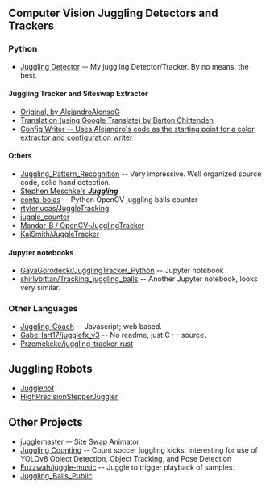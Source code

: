 ## Computer Vision Juggling Detectors and Trackers

### Python

* [Juggling Detector](https://github.com/bartonski/juggling_detector) -- My juggling Detector/Tracker. By no means, the best.

#### Juggling Tracker and Siteswap Extractor

* [Original, by AlejandroAlonsoG](https://github.com/AlejandroAlonsoG/tfg_jugglingTrackingSiteswap)
* [Translation (using Google Translate) by Barton Chittenden](https://github.com/bartonski/tfg_jugglingTrackingSiteswap/tree/english_translation)
* [Config Writer -- Uses Alejandro's code as the starting point for a color extractor and configuration writer](https://github.com/bartonski/tfg_jugglingTrackingSiteswap/tree/config_writer)

#### Others

* [Juggling_Pattern_Recognition](https://github.com/kaijaz123/Juggling_Pattern_Recognition) -- Very impressive. Well organized source code, solid hand detection.
* [Stephen Meschke's ***Juggling***](https://github.com/smeschke/juggling)
* [conta-bolas](https://github.com/ocarneiro/conta-bolas) -- Python OpenCV juggling balls counter
* [rtylerlucas/JuggleTracking](https://github.com/rtylerlucas/JuggleTracking)
* [juggle_counter](https://github.com/jorgem0/juggle_counter/tree/master)
* [Mandar-B / OpenCV-JugglingTracker](https://github.com/Mandar-B/OpenCV-JugglingTracker)
* [KaiSmith/JuggleTracker](https://github.com/KaiSmith/JuggleTracker)

#### Jupyter notebooks

* [GayaGorodecki/JugglingTracker_Python](https://github.com/GayaGorodecki/JugglingTracker_Python) -- Jupyter notebook
* [shirlybittan/Tracking_juggling_balls](https://github.com/shirlybittan/Tracking_juggling_balls) -- Another Jupyter notebook, looks very similar.

### Other Languages

* [Juggling-Coach](https://github.com/ChristopherCarson/Juggling-Coach) -- Javascript; web based.
* [GabeHart17/jugglefx_v3](https://github.com/GabeHart17/jugglefx_v3) -- No readme, just C++ source.
* [Przemekeke/juggling-tracker-rust](https://github.com/Przemekeke/juggling-tracker-rust)


## Juggling Robots

* [Jugglebot](https://github.com/Project-DeepBlue-Juggling/Jugglebot)
* [HighPrecisionStepperJuggler](https://github.com/T-Kuhn/HighPrecisionStepperJuggler) 

## Other Projects

* [jugglemaster](https://github.com/perjg/jugglemaster) -- Site Swap Animator
* [Juggling Counting](https://github.com/vrizawahyu22/juggling_counting) -- Count soccer juggling kicks. Interesting for use of YOLOv8 Object Detection, Object Tracking, and Pose Detection
* [Fuzzwah/juggle-music](https://github.com/Fuzzwah/juggle-music) -- Juggle to trigger playback of samples.
* [Juggling_Balls_Public](https://github.com/arkadiraf/Juggling_Balls_Public)
